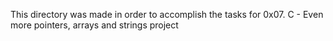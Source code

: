 This directory was made in order to accomplish the tasks for 0x07. C - Even more pointers, arrays and strings project
